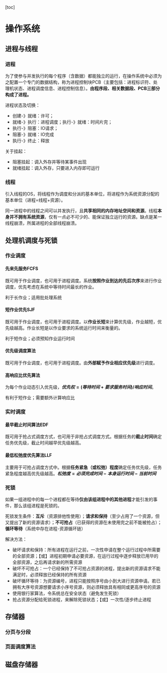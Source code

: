 [toc]

# 操作系统

## 进程与线程

### 进程

为了使参与并发执行的每个程序（含数据）都能独立的运行，在操作系统中必须为之配置一个专门的数据结构，称为进程控制块PCB（主要包括：进程标识符、处理机状态、进程调度信息、进程控制信息）。**由程序段、相关数据段、PCB三部分构成了进程。**

进程状态及切换：

- 创建-》就绪：许可；
- 就绪-》执行：进程调度；执行-》就绪：时间片完；
- 执行-》阻塞：IO请求；
- 阻塞-》就绪：IO完成
- 执行-》终止：释放

关于挂起：

- 阻塞挂起：调入外存并等待某事件出现
- 就绪挂起：调入外存，只要进入内存即可运行

### 线程

引入线程的OS，将线程作为调度和分派的基本单位，将进程作为系统资源分配的基本单位（进程=线程+资源）。

同一进程中的线程之间可以并发执行，且**共享相同的内存地址空间和资源**。线程**本身并不拥有系统资源**，仅有一点必不可少的、能保证独立运行的资源。缺点是某一线程崩溃，所属进程的全部线程崩溃。

## 处理机调度与死锁

### 作业调度

#### 先来先服务FCFS

既可用于作业调度，也可用于进程调度。系统**按照作业到达的先后次序**来进行作业调度，优先考虑在系统中等待时间最长的作业。

利于长作业；适用批处理系统

#### 短作业优先SJF

既可用于作业调度，也可用于进程调度。以**作业长短**来计算优先级，作业越短，优先级越高。作业长短是以作业要求的系统运行时间来衡量的。

利于短作业；必须预知作业运行时间

#### 优先级调度算法

既可用于作业调度，也可用于进程调度。由**外部赋予作业相应优先级**进行调度。

#### 高响应比优先算法

为每个作业动态引入优先级，**$优先权=(等待时间+要求服务时间)/响应时间$**。

有利于短作业；需要额外计算响应比

### 实时调度

#### 最早截止时间算法EDF

既可用于抢占式调度方式，也可用于非抢占式调度方式。根据任务的**截止时间**确定任务优先级，截止时间越早优先级越高。

#### 最低松弛度优先算法LLF

主要用于可抢占调度方式中。根据**任务紧急（或松弛）程度**确定任务优先级，任务紧急程度越高优先级越高。**$松弛度=必须完成时间-本身运行时间-当前时间$**

### 死锁

如果一组进程中的每一个进程都在等待**仅由该组进程中的其他进程**才能引发的事件，那么该组进程是死锁的。

死锁发生条件：**互斥**（资源排他性使用）；**请求和保持**（至少占用了一个资源，但又提出了新的资源请求）；**不可抢占**（已获得的资源在未使用完之前不能被抢占）；**循环等待**（系统中存在进程-资源循环链）

解决方法：

- 破坏请求和保持：所有进程在运行之前，一次性申请在整个运行过程中所需要的全部资源；【或】进程初期申请必要资源，在运行过程中逐步释放已用毕的全部资源，之后再请求新的所需资源
- 破坏不可抢占：一个已经保持了不可抢占资源的进程，提出新的资源请求不能满足时，必须释放已经保持的所有资源
- 破坏循环等待：为资源编号，进程只能按照序号由小到大进行资源申请。若已拥有大序号资源想要请求小序号资源，则必须释放具有相同或更高序号的资源
- 使用银行家算法，令系统总在安全状态（避免发生死锁）
- 抢占资源分配给死锁进程，来解除死锁状态；【或】一次性/逐步终止进程

## 存储器

### 分页与分段



### 页面调度算法



## 磁盘存储器

